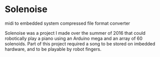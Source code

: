 # Solenoise
midi to embedded system compressed file format converter

Solenoise was a project I made over the summer of 2016 that could robotically play a piano using an Arduino mega and an array of 60 solenoids.
Part of this project required a song to be stored on imbedded hardware, and to be playable by robot fingers. 
